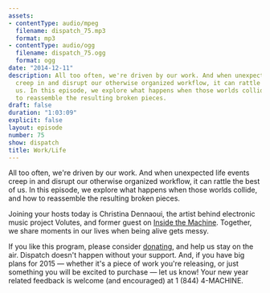 ```yaml
---
assets:
- contentType: audio/mpeg
  filename: dispatch_75.mp3
  format: mp3
- contentType: audio/ogg
  filename: dispatch_75.ogg
  format: ogg
date: "2014-12-11"
description: All too often, we're driven by our work. And when unexpected life events
  creep in and disrupt our otherwise organized workflow, it can rattle the best of
  us. In this episode, we explore what happens when those worlds collide, and how
  to reassemble the resulting broken pieces.
draft: false
duration: "1:03:09"
explicit: false
layout: episode
number: 75
show: dispatch
title: Work/Life
---
```

All too often, we're driven by our work. And when unexpected life events creep in and disrupt our otherwise organized workflow, it can rattle the best of us. In this episode, we explore what happens when those worlds collide, and how to reassemble the resulting broken pieces.

Joining your hosts today is Christina Dennaoui, the artist behind electronic music project Volutes, and former guest on [Inside the Machine](http://nicholaswyoung.com/programs/inside-the-machine/40). Together, we share moments in our lives when being alive gets messy.

If you like this program, please consider [donating](http://nicholaswyoung.com/donate), and help us stay on the air. Dispatch doesn't happen without your support. And, if you have big plans for 2015 &mdash; whether it's a piece of work you're releasing, or just something you will be excited to purchase &mdash; let us know! Your new year related feedback is welcome (and encouraged) at 1 (844) 4-MACHINE.